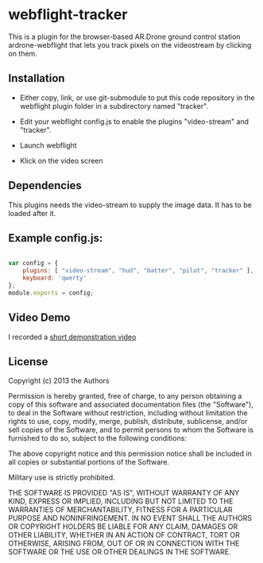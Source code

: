 webflight-tracker
=================

This is a plugin for the browser-based AR.Drone ground control station
ardrone-webflight that lets you track pixels on the videostream by clicking on
them.

Installation
------------

- Either copy, link, or use git-submodule to put this code repository in the
  webflight plugin folder in a subdirectory named "tracker".

- Edit your webflight config.js to enable the plugins "video-stream" and
  "tracker".

- Launch webflight

- Klick on the video screen

Dependencies
------------

This plugins needs the video-stream to supply the image data. It has to be
loaded after it.

Example config.js:
------------------

```javascript

var config = {
    plugins: [ "video-stream", "hud", "batter", "pilot", "tracker" ],
    keyboard: 'qwerty'
};
module.exports = config;
```

Video Demo
----------

I recorded a [short demonstration video](http://youtu.be/S2UVnwKzhEk)

License
-------
Copyright (c) 2013 the Authors

Permission is hereby granted, free of charge, to any person obtaining a copy of this software and associated documentation files (the "Software"), to deal in the Software without restriction, including without limitation the rights to use, copy, modify, merge, publish, distribute, sublicense, and/or sell copies of the Software, and to permit persons to whom the Software is furnished to do so, subject to the following conditions:

The above copyright notice and this permission notice shall be included in all copies or substantial portions of the Software.

Military use is strictly prohibited.

THE SOFTWARE IS PROVIDED "AS IS", WITHOUT WARRANTY OF ANY KIND, EXPRESS OR IMPLIED, INCLUDING BUT NOT LIMITED TO THE WARRANTIES OF MERCHANTABILITY, FITNESS FOR A PARTICULAR PURPOSE AND NONINFRINGEMENT. IN NO EVENT SHALL THE AUTHORS OR COPYRIGHT HOLDERS BE LIABLE FOR ANY CLAIM, DAMAGES OR OTHER LIABILITY, WHETHER IN AN ACTION OF CONTRACT, TORT OR OTHERWISE, ARISING FROM, OUT OF OR IN CONNECTION WITH THE SOFTWARE OR THE USE OR OTHER DEALINGS IN THE SOFTWARE.
